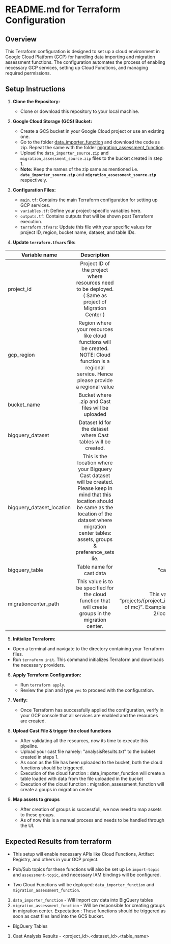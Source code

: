# README.md for Terraform Configuration

## Overview

This Terraform configuration is designed to set up a cloud environment in Google Cloud Platform (GCP) for handling data importing and migration assessment functions. The configuration automates the process of enabling necessary GCP services, setting up Cloud Functions, and managing required permissions.



## Setup Instructions

1. **Clone the Repository:**
   - Clone or download this repository to your local machine.

2. **Google Cloud Storage (GCS) Bucket:**
   - Create a GCS bucket in your Google Cloud project or use an existing one.
   - Go to the folder [data_importer_function](https://github.com/bishtkomal/mc-cast-tf/tree/main/cloud-function-trigger/data_importer_function) and download the code as zip. Repeat the same with the folder [migration_assessment_function](https://github.com/bishtkomal/mc-cast-tf/tree/main/cloud-function-trigger/migration_assessment_function).
   - Upload the `data_importer_source.zip` and `migration_assessment_source.zip` files to the bucket created in step 1.
   - **Note:** Keep the names of the zip same as mentioned i.e. **`data_importer_source.zip`** and **`migration_assessment_source.zip`** respectively.

3. **Configuration Files:**
   - `main.tf`: Contains the main Terraform configuration for setting up GCP services.
   - `variables.tf`: Define your project-specific variables here.
   - `outputs.tf`: Contains outputs that will be shown post Terraform execution.
   - `terraform.tfvars`: Update this file with your specific values for project ID, region, bucket name, dataset, and table IDs.

4.  **Update `terraform.tfvars` file:**
   
|  Variable name | Description   | Sample values  |
| ------------- |:-------------:| -----:|
| project_id      | Project ID of the project where resources need to be deployed. ( Same as project of Migration Center ) | "test-vz-2" |
| gcp_region      | Region where your resources like cloud functions will be created. NOTE: Cloud function is a regional service. Hence please provide a regional value | 'us-central1' |
| bucket_name |  Bucket where .zip and Cast files will be uploaded     |  "mc-cast-bckt"   |
| bigquery_dataset      | Dataset Id for the dataset where Cast tables will be created.      |   "cast_data" |
| bigquery_dataset_location |  This is the location where your Bigquery Cast dataset will be created. Please keep in mind that this location should be same as the location of the dataset where migration center tables: assets, groups & preference_sets lie.     |    “US” |
| bigquery_table      | Table name for cast data      |   "cast_analysis_results" |
| migrationcenter_path | This value is to be specified for the cloud function that will create groups in the migration center. | This value is of the pattern “projects/{project_id}/locations/{region of mc}”. Example: “projects/test-vz-2/locations/us-central1” |


5.  **Initialize Terraform:**
   - Open a terminal and navigate to the directory containing your Terraform files.
   - Run `terraform init`. This command initializes Terraform and downloads the necessary providers.

6. **Apply Terraform Configuration:**
   - Run `terraform apply`.
   - Review the plan and type `yes` to proceed with the configuration.

7. **Verify:**
   - Once Terraform has successfully applied the configuration, verify in your GCP console that all services are enabled and the resources are created.
  
8. **Upload Cast File & trigger the cloud functions**
   - After validating all the resources, now its time to execute this pipeline.
   - Upload your cast file namely: "analysisResults.txt" to the bubket created in steps 1.
   - As soon as the file has been uploaded to the bucket, both the cloud functions should be triggered.
   - Execution of the cloud function : data_importer_function will create a table loaded with data from the file uploaded in the bucket
   - Execution of the cloud function : migration_assessment_function will create a goups in migration center
  
9. **Map assets to groups**
    - After creation of groups is successfull, we now need to map assets to these groups.
    - As of now this is a manual process and needs to be handled through the UI.

## Expected Results from terraform

- This setup will enable necessary APIs like Cloud Functions, Artifact Registry, and others in your GCP project.
- Pub/Sub topics for these functions will also be set up i.e `import-topic` and `assessment-topic`, and necessary IAM bindings will be configured.

- Two Cloud Functions will be deployed: `data_importer_function` and `migration_assessment_function`.
1) `data_importer_function`  - Will import csv data into BigQuery tables
2) `migration_assessment_function` - Will be responsible for creating groups in migration center.
Expectation : These functions should be triggered as soon as cast files land into the GCS bucket.

- BigQuery Tables
1) Cast Analysis Results - <project_id>.<dataset_id>.<table_name>


